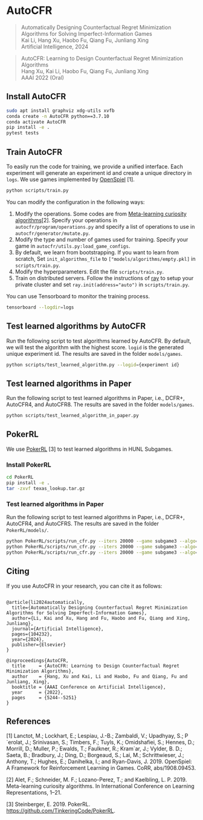 # AutoCFR

> Automatically Designing Counterfactual Regret Minimization Algorithms for Solving Imperfect-Information Games <br>
> Kai Li, Hang Xu, Haobo Fu, Qiang Fu, Junliang Xing <br>
> Artificial Intelligence, 2024

> AutoCFR: Learning to Design Counterfactual Regret Minimization Algorithms <br>
> Hang Xu, Kai Li, Haobo Fu, Qiang Fu, Junliang Xing <br>
> AAAI 2022 (Oral)


## Install AutoCFR

```bash
sudo apt install graphviz xdg-utils xvfb
conda create -n AutoCFR python==3.7.10
conda activate AutoCFR
pip install -e .
pytest tests
```

## Train AutoCFR

To easily run the code for training, we provide a unified interface. Each experiment will generate an experiment id and create a unique directory in `logs`. We use games implemented by [OpenSpiel](https://github.com/deepmind/open_spiel) [1].

```bash
python scripts/train.py
```

You can modify the configuration in the following ways:

1. Modify the operations. Some codes are from [Meta-learning curiosity algorithms](https://github.com/mfranzs/meta-learning-curiosity-algorithms)[2]. Specify your operations in `autocfr/program/operations.py` and specify a list of operations to use in `autocfr/generator/mutate.py`.
2. Modify the type and number of games used for training. Specify your game in `autocfr/utils.py:load_game_configs`.
3. By default, we learn from bootstrapping. If you want to learn from scratch, Set `init_algorithms_file` to `["models/algorithms/empty.pkl]` in `scripts/train.py`. 
4. Modify the hyperparameters. Edit the file `scripts/train.py`.
5. Train on distributed servers. Follow the instructions of [ray](https://docs.ray.io/en/master/cluster/cloud.html#cluster-private-setup) to setup your private cluster and set `ray.init(address="auto")` in `scripts/train.py`.

You can use Tensorboard to monitor the training process. 
```bash
tensorboard --logdir=logs
```

## Test learned algorithms by AutoCFR

Run the following script to test algorithms learned by AutoCFR. By default, we will test the algorithm with the highest score. `logid` is the generated unique experiment id. The results are saved in the folder `models/games`.
```bash
python scripts/test_learned_algorithm.py --logid={experiment id}
```

## Test learned algorithms in Paper
Run the following script to test learned algorithms in Paper, i.e., DCFR+, AutoCFR4, and AutoCFR8. The results are saved in the folder `models/games`.
```bash
python scripts/test_learned_algorithm_in_paper.py
```

## PokerRL

We use [PokerRL](https://github.com/EricSteinberger/PokerRL) [3] to test learned algorithms in HUNL Subgames.

### Install PokerRL

```bash
cd PokerRL
pip install -e .
tar -zxvf texas_lookup.tar.gz
```

### Test learned algorithms in Paper
Run the following script to test learned algorithms in Paper, i.e., DCFR+, AutoCFR4, and AutoCFRS. The results are saved in the folder `PokerRL/models/`.
```bash
python PokerRL/scripts/run_cfr.py --iters 20000 --game subgame3 --algo=DCFRPlus
python PokerRL/scripts/run_cfr.py --iters 20000 --game subgame3 --algo=AutoCFR4
python PokerRL/scripts/run_cfr.py --iters 20000 --game subgame3 --algo=AutoCFRS
```
## Citing
If you use AutoCFR in your research, you can cite it as follows:
```

@article{li2024automatically,
  title={Automatically Designing Counterfactual Regret Minimization Algorithms for Solving Imperfect-Information Games},
  author={Li, Kai and Xu, Hang and Fu, Haobo and Fu, Qiang and Xing, Junliang},
  journal={Artificial Intelligence},
  pages={104232},
  year={2024},
  publisher={Elsevier}
}

@inproceedings{AutoCFR,
  title     = {AutoCFR: Learning to Design Counterfactual Regret Minimization Algorithms},
  author    = {Hang, Xu and Kai, Li and Haobo, Fu and Qiang, Fu and Junliang, Xing},
  booktitle = {AAAI Conference on Artificial Intelligence},
  year      = {2022},
  pages     = {5244--5251}
}
```


## References

[1] Lanctot, M.; Lockhart, E.; Lespiau, J.-B.; Zambaldi, V.; Upadhyay, S.; P´erolat, J.; Srinivasan, S.; Timbers, F.; Tuyls, K.; Omidshafiei, S.; Hennes, D.; Morrill, D.; Muller, P.; Ewalds, T.; Faulkner, R.; Kram´ar, J.; Vylder, B. D.; Saeta, B.; Bradbury, J.; Ding, D.; Borgeaud, S.; Lai, M.; Schrittwieser, J.; Anthony, T.; Hughes, E.; Danihelka, I.; and Ryan-Davis, J. 2019. OpenSpiel: A Framework for Reinforcement Learning in Games. CoRR, abs/1908.09453.

[2] Alet, F.; Schneider, M. F.; Lozano-Perez, T.; and Kaelbling, L. P. 2019. Meta-learning curiosity algorithms. In International Conference on Learning Representations, 1–21.

[3] Steinberger, E. 2019. PokerRL. https://github.com/TinkeringCode/PokerRL.
